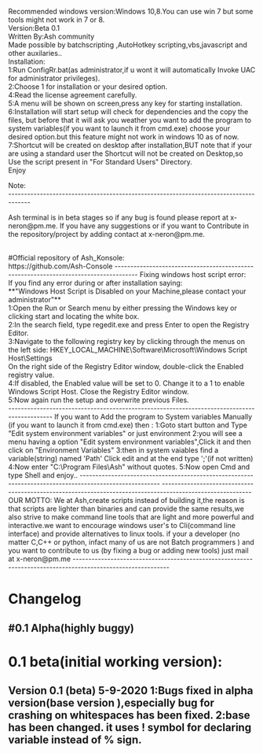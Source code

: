 <p>
Recommended windows version:Windows 10,8.You can use win 7 but some tools might not work in 7 or 8.
<br>
Version:Beta 0.1
<br>
Written By:Ash community
<br>
Made possible by batchscripting ,AutoHotkey scripting,vbs,javascript and other auxilaries..
<br>
Installation:
<br>
1:Run ConfigRr.bat(as administrator,if u wont it will automatically Invoke UAC for administrator privileges).
<br>
2:Choose 1 for installation or your desired option.
<br>
4:Read the license agreement carefully.
<br>
5:A menu will be shown on screen,press any key for starting installation.
<br>
6:Installation will start setup will check for dependencies and the copy the files,
but before that it will ask you weather you want to add the program to system variables(if you want to launch it from cmd.exe)
choose your desired option.but this feature might not work in windows 10 as of now.
<br>
7:Shortcut will be created on desktop after installation,BUT note that if your
are using a standard user the Shortcut will not be created on Desktop,so Use the script present in "For Standard Users" Directory.
<br>
Enjoy
<br>
</p>
Note:
<br>
-------------------------------------------------------------------------------------
<p>
Ash terminal is in beta stages so if any bug is found please report at x-neron@pm.me.
If you have any suggestions or if you want to Contribute in the repository/project by
adding  contact at x-neron@pm.me.
	</p>
	<br>
#Official repository of Ash_Konsole:
<br>
https://github.com/Ash-Console
-------------------------------------------------------------------------------------
Fixing windows host script error:
<br>
If you find any error during or after installation saying:
<br>
**"Windows Host Script is Disabled on your Machine,please contact your administrator"**
<br>
1:Open the Run or Search menu by either pressing the Windows key or clicking start and locating the white box.
<br>
2:In the search field, type regedit.exe and press Enter to open the Registry Editor.
<br>
3:Navigate to the following registry key by clicking through the menus on the left side: HKEY_LOCAL_MACHINE\Software\Microsoft\Windows Script Host\Settings
<br>
On the right side of the Registry Editor window, double-click the Enabled registry value.
<br>
4:If disabled, the Enabled value will be set to 0. Change it to a 1 to enable Windows Script Host. Close the Registry Editor window.
<br>
5:Now again run the setup and overwrite previous Files.
<br>
--------------------------------------------------------------------------------------------
If you want to Add the program to System variables Manually (if you want to launch it from cmd.exe)
then :
1:Goto start button and Type "Edit system environment variables" or just environment
2:you will see a menu having a option "Edit system environment variables",Click it and then click
on "Environment Variables"
3:then in system vaiables find a variable(string) named 'Path' Click edit and at the end type ';'(if not written)
4:Now enter "C:\Program Files\Ash" without quotes.
5:Now open Cmd and type Shell and enjoy..
-------------------------------------------------------------------------------------------------------
----------------------------------------------------------------------------------------------------------
OUR MOTTO:
We at Ash,create scripts instead of building it,the reason is that scripts are 
lighter than binaries and can provide the same results,we also strive to make command line tools that 
are light and more powerful and interactive.we want to encourage windows user's to Cli(command line interface)
and provide alternatives to linux tools. if your a developer (no matter C,C++ or python, infact many of us are not Batch programmers )
and you want to contribute to us (by fixing a bug or adding new tools) just mail at x-neron@pm.me
------------------------------------------------------------------------------------------------------------
<h1>Changelog</h1>

#0.1 Alpha(highly buggy) 
-----------------------------------------------
# 0.1 beta(initial working version):
Version 0.1 (beta)  5-9-2020
1:Bugs fixed in alpha version(base version ),especially 
  bug for crashing on whitespaces has been fixed.
2:base has been changed. it uses ! symbol for declaring variable
 instead of % sign.
-----------------------------------------------------

